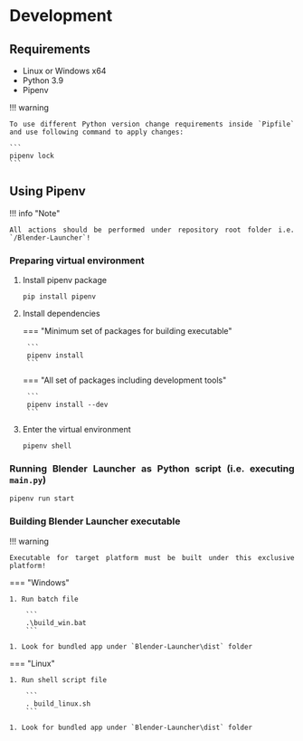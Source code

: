 <style>body {text-align: justify}</style>

# Development

## Requirements

- Linux or Windows x64
- Python 3.9
- Pipenv

!!! warning

    To use different Python version change requirements inside `Pipfile` and use following command to apply changes:

    ```
    pipenv lock
    ```

## Using Pipenv

!!! info "Note"

    All actions should be performed under repository root folder i.e. `/Blender-Launcher`!

### Preparing virtual environment

1. Install pipenv package

    ```
    pip install pipenv
    ```

1. Install dependencies

    === "Minimum set of packages for building executable"

        ```
        pipenv install
        ```

    === "All set of packages including development tools"

        ```
        pipenv install --dev
        ```

1. Enter the virtual environment

    ```
    pipenv shell
    ```

### Running Blender Launcher as Python script (i.e. executing `main.py`)

```
pipenv run start
```

### Building Blender Launcher executable

!!! warning

    Executable for target platform must be built under this exclusive platform!

=== "Windows"

    1. Run batch file

        ```
        .\build_win.bat
        ```

    1. Look for bundled app under `Blender-Launcher\dist` folder

=== "Linux"

    1. Run shell script file

        ```
        . build_linux.sh
        ```

    1. Look for bundled app under `Blender-Launcher\dist` folder
